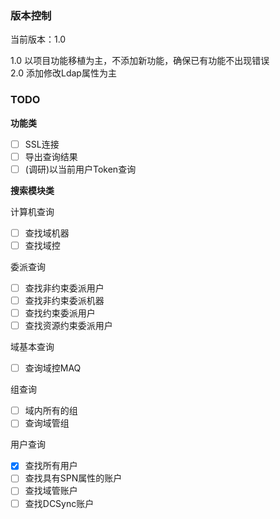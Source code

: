 ### 版本控制
当前版本：1.0

1.0 以项目功能移植为主，不添加新功能，确保已有功能不出现错误  
2.0 添加修改Ldap属性为主

### TODO

**功能类**  
- [ ] SSL连接  
- [ ] 导出查询结果  
- [ ] (调研)以当前用户Token查询

**搜索模块类**  

计算机查询
- [ ] 查找域机器  
- [ ] 查找域控  

委派查询
- [ ] 查找非约束委派用户    
- [ ] 查找非约束委派机器  
- [ ] 查找约束委派用户  
- [ ] 查找资源约束委派用户

域基本查询
- [ ] 查询域控MAQ  

组查询
- [ ] 域内所有的组  
- [ ] 查询域管组  

用户查询
- [x] 查找所有用户  
- [ ] 查找具有SPN属性的账户  
- [ ] 查找域管账户  
- [ ] 查找DCSync账户